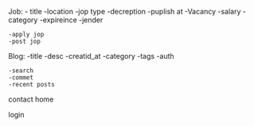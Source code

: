 Job: 
    - title
    -location
    -jop type
    -decreption
    -puplish at
    -Vacancy
    -salary
    -category
    -expireince
    -jender

    -apply jop
    -post jop
    
Blog:
    -title
    -desc
    -creatid_at
    -category
    -tags
    -auth

    -search
    -commet
    -recent posts

contact
home

login